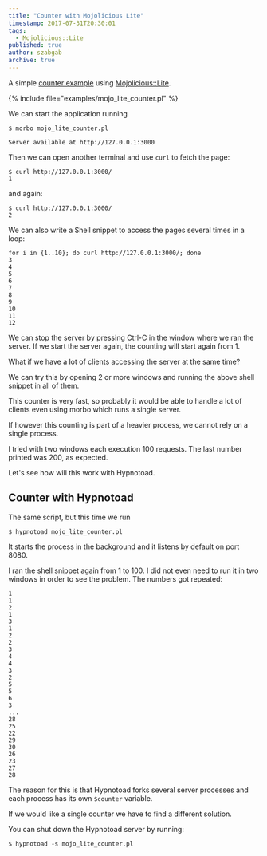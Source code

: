 ```yaml
---
title: "Counter with Mojolicious Lite"
timestamp: 2017-07-31T20:30:01
tags:
  - Mojolicious::Lite
published: true
author: szabgab
archive: true
---
```



A simple [counter example](/counter) using [Mojolicious::Lite](/mojolicious).


{% include file="examples/mojo_lite_counter.pl" %}

We can start the application running

```
$ morbo mojo_lite_counter.pl

Server available at http://127.0.0.1:3000
```

Then we can open another terminal and use `curl` to fetch the page:

```
$ curl http://127.0.0.1:3000/
1
```

and again:

```
$ curl http://127.0.0.1:3000/
2
```

We can also write a Shell snippet to access the pages several times in a loop:

```
for i in {1..10}; do curl http://127.0.0.1:3000/; done
3
4
5
6
7
8
9
10
11
12
```

We can stop the server by pressing Ctrl-C in the window where we ran the server.
If we start the server again, the counting will start again from 1.


What if we have a lot of clients accessing the server at the same time?

We can try this by opening 2 or more windows and running the above shell snippet
in all of them.

This counter is very fast, so probably it would be able to handle a lot of clients
even using morbo which runs a single server.

If however this counting is part of a heavier process, we cannot rely on a single process.

I tried with two windows each execution 100 requests. The last number printed was 200, as expected.

Let's see how will this work with Hypnotoad.

## Counter with Hypnotoad

The same script, but this time we run

```
$ hypnotoad mojo_lite_counter.pl
```

It starts the process in the background and it listens by default on port 8080.

I ran the shell snippet again from 1 to 100. I did not even need to run it in two windows in
order to see the problem. The numbers got repeated:

```
1
1
2
1
3
1
2
2
3
4
4
3
2
5
5
6
3
...
28
25
22
29
30
26
23
27
28
```

The reason for this is that Hypnotoad forks several server processes and each process has its own `$counter` variable.

If we would like a single counter we have to find a different solution.

You can shut down the Hypnotoad server by running:

```
$ hypnotoad -s mojo_lite_counter.pl

```


